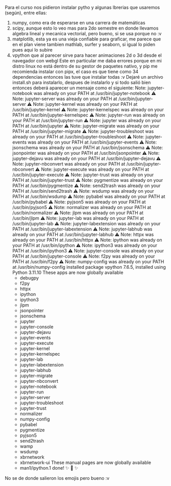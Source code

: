 Para el curso nos pidieron instalar pytho y algunas lbrerias que usaremos (según), entre ellas:
1. numpy, como era de esperarse en una carrera de matemáticas
2. scipy, aunque esto lo veo mas para 2do semestre en donde llevamos algebra lineal y mecanica vectorial, pero bueno, si se usa porque no :v
3. matplotlib, esta ya es una vieja confiable para graficar, me parece que en el plan viene tambien mathlab, surfer y seaborn, si igual lo piden pues aqui lo subire
4. vpython que al parecer sirve para hacer animaciones 2d o 3d desde el navegador con webgl
    Este en particular me daba errores porque en mi distro linux no está dentro de su gestor de paquetes nativo, y pip me recomienda instalar con pipx, el caso es que tiene como 34 dependencias entonces las tuve que instalar todas :v
    Dejaré un archivo install.sh para instalarlo, despues de instalarlo y si todo salió bien entonces deberá aparecer un mensaje como el siguiente:
    Note: jupyter-notebook was already on your PATH at /usr/bin/jupyter-notebook
⚠️   Note: jupyter-server was already on your PATH at /usr/bin/jupyter-server
⚠️   Note: jupyter-kernel was already on your PATH at /usr/bin/jupyter-kernel
⚠️   Note: jupyter-kernelspec was already on your PATH at /usr/bin/jupyter-kernelspec
⚠️   Note: jupyter-run was already on your PATH at /usr/bin/jupyter-run
⚠️   Note: jupyter was already on your PATH at /usr/bin/jupyter
⚠️   Note: jupyter-migrate was already on your PATH at /usr/bin/jupyter-migrate
⚠️   Note: jupyter-troubleshoot was already on your PATH at /usr/bin/jupyter-troubleshoot
⚠️   Note: jupyter-events was already on your PATH at /usr/bin/jupyter-events
⚠️   Note: jsonschema was already on your PATH at /usr/bin/jsonschema
⚠️   Note: jsonpointer was already on your PATH at /usr/bin/jsonpointer
⚠️   Note: jupyter-dejavu was already on your PATH at /usr/bin/jupyter-dejavu
⚠️   Note: jupyter-nbconvert was already on your PATH at /usr/bin/jupyter-nbconvert
⚠️   Note: jupyter-execute was already on your PATH at /usr/bin/jupyter-execute
⚠️   Note: jupyter-trust was already on your PATH at /usr/bin/jupyter-trust
⚠️   Note: pygmentize was already on your PATH at /usr/bin/pygmentize
⚠️   Note: send2trash was already on your PATH at /usr/bin/send2trash
⚠️   Note: wsdump was already on your PATH at /usr/bin/wsdump
⚠️   Note: pybabel was already on your PATH at /usr/bin/pybabel
⚠️   Note: pyjson5 was already on your PATH at /usr/bin/pyjson5
⚠️   Note: normalizer was already on your PATH at /usr/bin/normalizer
⚠️   Note: jlpm was already on your PATH at /usr/bin/jlpm
⚠️   Note: jupyter-lab was already on your PATH at /usr/bin/jupyter-lab
⚠️   Note: jupyter-labextension was already on your PATH at /usr/bin/jupyter-labextension
⚠️   Note: jupyter-labhub was already on your PATH at /usr/bin/jupyter-labhub
⚠️   Note: httpx was already on your PATH at /usr/bin/httpx
⚠️   Note: ipython was already on your PATH at /usr/bin/ipython
⚠️   Note: ipython3 was already on your PATH at /usr/bin/ipython3
⚠️   Note: jupyter-console was already on your PATH at /usr/bin/jupyter-console
⚠️   Note: f2py was already on your PATH at /usr/bin/f2py
⚠️   Note: numpy-config was already on your PATH at /usr/bin/numpy-config
    installed package vpython 7.6.5, installed using Python 3.11.10
  These apps are now globally available
    - debugpy
    - f2py
    - httpx
    - ipython
    - ipython3
    - jlpm
    - jsonpointer
    - jsonschema
    - jupyter
    - jupyter-console
    - jupyter-dejavu
    - jupyter-events
    - jupyter-execute
    - jupyter-kernel
    - jupyter-kernelspec
    - jupyter-lab
    - jupyter-labextension
    - jupyter-labhub
    - jupyter-migrate
    - jupyter-nbconvert
    - jupyter-notebook
    - jupyter-run
    - jupyter-server
    - jupyter-troubleshoot
    - jupyter-trust
    - normalizer
    - numpy-config
    - pybabel
    - pygmentize
    - pyjson5
    - send2trash
    - wamp
    - wsdump
    - xbrnetwork
    - xbrnetwork-ui
  These manual pages are now globally available
    - man1/ipython.1
done! ✨ 🌟 ✨

No se de donde salieron los emojis pero bueno :v
